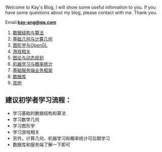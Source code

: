 
Welcome to Kay's Blog, I will show some useful infomation to you.
If you have some questions about my blog, please contact with me.
Thank you.

Email:**kay-ang@qq.com**

1. [数据结构与算法](datastructures/index.md)
2. [基础几何与计算几何](math/index.md)
3. [图形学与OpenGL](cg/index.md)
4. [游戏相关](game/index.md)
5. [图论与动态规划](graph/index.md)
6. [机器学习与概率统计](machine_learning/index.md)
7. [基础服务端业务框架](server/index.md)
8. [数据库](database/index.md)
9. [其他](other/index.md)

## 建议初学者学习流程：

* 学习基础的数据结构和算法
* 学习数学几何
* 学习图形学
* 学习游戏相关
* 另外，计算几何、机器学习和概率统计可后期学习
* 数据库和服务端了解一下即可
